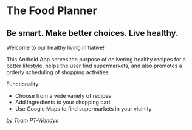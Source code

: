 # The Food Planner

## Be smart. Make better choices. Live healthy.

Welcome to our healthy living initiative!

This Android App serves the purpose of delivering healthy recipes for a better lifestyle, helps the user find supermarkets, and also promotes a orderly scheduling of shopping activities.

Functionality:
- Choose from a wide variety of recipes
- Add ingredients to your shopping cart
- Use Google Maps to find supermarkets in your vicinity


*by Team PT-Wendys*
